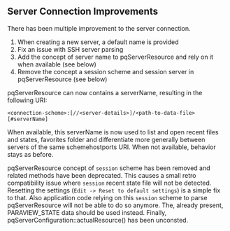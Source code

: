 Server Connection Improvements
------------------------------

There has been multiple improvement to the server connection.

1. When creating a new server, a default name is provided
2. Fix an issue with SSH server parsing
3. Add the concept of server name to pqServerResource and rely on it when available (see below)
4. Remove the concept a session scheme and session server in pqServerResource (see below)

pqServerResource can now contains a serverName, resulting in the following URI:

```
<connection-scheme>:[//<server-details>]/<path-to-data-file>[#serverName]
```

When available, this serverName is now used to list and open recent files and states, favorites folder and
differentiate more generally between servers of the same schemehostports URI.
When not available, behavior stays as before.

pqServerResource concept of `session` scheme has been removed and related methods have been deprecated.
This causes a small retro compatibility issue where `session` recent state file will not be detected.
Resetting the settings (`Edit -> Reset to default settings`) is a simple fix to that.
Also application code relying on this `session` scheme to parse pqServerResource will not be able to do so anymore.
The, already present, PARAVIEW_STATE data should be used instead.
Finally, pqServerConfiguration::actualResource() has been unconsted.
